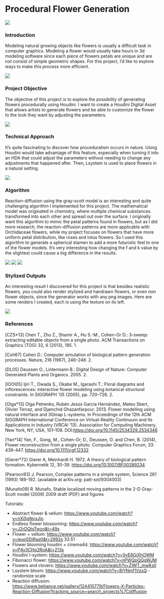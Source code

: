 # Procedural Flower Generation

![](rendered/28.jpg)

### Introduction

Modeling natural growing objects like flowers is usually a difficult task in computer graphics. Modeling a flower would usually take hours in 3d modeling software since each piece of flowers petals are unique and are not consist of simple geometric shapes. For this project, I’d like to explore ways to make this process more efficient.

![](rendered/01.jpg)

### Project Objective

The objective of this project is to explore the possibility of generating flowers procedurally using Houdini. I want to create a Houdini Digital Asset that allows artists to generate flowers and be able to customize the flower to the look they want by adjusting the parameters.

![](rendered/0.jpg)

### Technical Approach

It’s quite fascinating to discover how proceduralism occurs in nature. Using Houdini would take advantage of this feature, especially when turning it into an HDA that could adjust the parameters without needing to change any adjustments that happened after. Then, Lsystem is used to place flowers in a natural setting.

![](rendered/slide1.png)

### Algorithm

Reaction-diffusion using the gray-scott model is an interesting and quite challenging algorithm I implemented for this project. The mathematical model was originated in chemistry, where multiple chemical substances transformed into each other and spread out over the surface. I originally want this algorithm to mimic the petal patterns found in flowers, but as I did more research, the reaction-diffusion patterns are more applicable with Orchidaceae flowers, while my project focuses on flowers that have more uniform petal distribution, like roses and lotus flowers. So I used this algorithm to generate a spherical stamen to add a more futuristic feel to one of the flower models. It’s very interesting how changing the f and k value by the slightest could cause a big difference in the results.

![](rendered/slide2.png) ![](rendered/RD3.jpg) ![](rendered/RD6.jpg)

### Stylized Outputs

An interesting result I discovered for this project is that besides realistic flowers, you could also render stylized and handrawn flowers, or even non flower objects, since the generator works with any png images. Here are some renders I created, each is using the texture on its left.

![](rendered/slide3.png)

### References

[CZS*13] Chen T., Zhu Z., Shamir A., Hu S.-M., Cohen-Or D.: 3-sweep: extracting editable objects from a single photo. ACM Transactions on Graphics (TOG) 32, 6 (2013), 195. 1.

[Coh67] Cohen D.: Computer simulation of biological pattern generation processes. Nature, 216 (1967), 246–248. 2.

[DL05] Deussen O., Lintermann B.: Digital Design of Nature: Computer Generated Plants and Organics. 2005. 2.

[IOOI05] Ijiri T., Owada S., Okabe M., Igarashi T.: Floral diagrams and inflorescences: interactive flower modeling using botanical structural constraints. In SIGGRAPH '05 (2005), pp. 720–726. 2.

[Olga*13] Olga Petrenko, Rubén Jesús García Hernández, Mateu Sbert, Olivier Terraz, and Djamchid Ghazanfarpour. 2013. Flower modelling using natural interface and 3Gmap L-systems. In Proceedings of the 12th ACM SIGGRAPH International Conference on Virtual-Reality Continuum and Its Applications in Industry (VRCAI '13). Association for Computing Machinery, New York, NY, USA, 101–108. DOI:https://doi.org/10.1145/2534329.2534346

[Yan*14] Yan, F., Gong, M., Cohen-Or, D., Deussen, O. and Chen, B. (2014), Flower reconstruction from a single photo. Computer Graphics Forum, 33: 439-447. https://doi.org/10.1111/cgf.12332

[Gierer*72] Gierer A, Meinhardt H. 1972. A theory of biological pattern formation. Kybernetik 12, 30-39. https://doi.org/10.1007/BF00289234

[Pearson93] J. Pearson, Complex patterns in a simple system, Science 261 (1993) 189-192. (available at arXiv.org: patt-sol/9304003)

[Munafo09] R. Munafo, Stable localized moving patterns in the 2-D Gray-Scott model (2009) 2009 draft (PDF) and figures

Tutorials:

- Abstract flower & vellum: https://www.youtube.com/watch?v=nXiSgNvxJjo
- Endless flower blossoming: https://www.youtube.com/watch?v=J2rDQtsTwzo&t=49s
- Flower + vellum: https://www.youtube.com/watch?v=jeuo5DjRsq0&t=2992s 33.51
- Flower blooming houdini + cinema4d: https://www.youtube.com/watch?v=P4y3CHo2RoA&t=213s
- Houdini l-system: https://www.youtube.com/watch?v=0vE8GiXhOWM
- Fibonacci flower: https://www.youtube.com/watch?v=nPWQpQQgWJM
- Flowers and clovers: https://www.youtube.com/watch?v=ZIWT_mwKslI
- Lsystem bloom: https://www.youtube.com/watch?v=8jYNmf1VzsQ - randomize scale
- Reaction diffusion: https://www.behance.net/gallery/124410779/Flowers-X-Particles-Reaction-Diffusion?tracking_source=search_projects%7Cdiffusion
